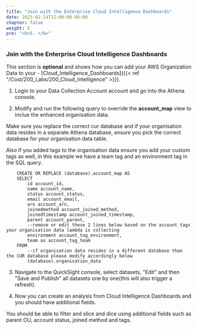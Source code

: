 ```yaml
---
title: "Join with the Enterprise Cloud Intelligence Dashboards"
date: 2023-02-24T12:00:00-06:00
chapter: false
weight: 5
pre: "<b>5. </b>"
---
```


### Join with the Enterprise Cloud Intelligence Dashboards

This section is **optional** and shows how you can add your AWS Organization Data to your - [Cloud_Intelligence_Dashboards]({{< ref "/Cost/200_Labs/200_Cloud_Intelligence" >}}).


1. Login to your Data Collection Account account and go into the Athena console.

2. Modify and run the following query to override the **account_map** view to inclue the enhanced organisation data.

Make sure you replace the correct cur database and if your organisation data resides in a separate Athena database, ensure you pick the correct database for your organisation data table.

Also if you added tags to the organisation data ensure you add your custom tags as well, in this example we have a team tag and an environment tag in the SQL query.

        CREATE OR REPLACE (database).account_map AS
        SELECT
            id account_id,
            name account_name,
            status account_status,
            email account_email,
            arn account_arn,
            joinedmethod account_joined_method,
            joinedtimestamp account_joined_timestamp,
            parent account_parent,
            --remove or edit these 2 lines below based on the account tags your organisation data lambda is collecting
            environment account_tag_environment,
            team as account_tag_team
        FROM
            --if organisation data resides in a different database than the CUR database please modify accordingly below
            (database).organisation_data


3. Navigate to the QuickSight console, select datasets, "Edit" and then "Save and Publish" all datasets one by one(this will also trigger a refresh).

4. Now you can create an analysis from Cloud Intelligence Dashboards and you should have additional fields.

You should be able to filter and slice and dice using additional fields such as parent OU, account status, joined method and tags.
